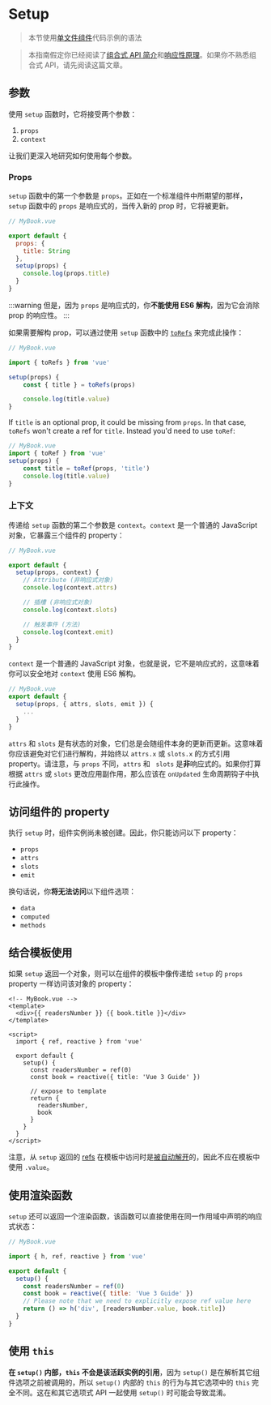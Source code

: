 # Setup

> 本节使用[单文件组件](single-file-component.html)代码示例的语法

> 本指南假定你已经阅读了[组合式 API 简介](composition-api-introduction.html)和[响应性原理](reactivity-fundamentals.html)。如果你不熟悉组合式 API，请先阅读这篇文章。

## 参数

使用 `setup` 函数时，它将接受两个参数：

1. `props`
2. `context`

让我们更深入地研究如何使用每个参数。

### Props

`setup` 函数中的第一个参数是 `props`。正如在一个标准组件中所期望的那样，`setup` 函数中的 `props` 是响应式的，当传入新的 prop 时，它将被更新。

```js
// MyBook.vue

export default {
  props: {
    title: String
  },
  setup(props) {
    console.log(props.title)
  }
}
```

:::warning
但是，因为 `props` 是响应式的，你**不能使用 ES6 解构**，因为它会消除 prop 的响应性。
:::

如果需要解构 prop，可以通过使用 `setup` 函数中的 [`toRefs`](reactivity-fundamentals.html#响应式状态解构) 来完成此操作：

```js
// MyBook.vue

import { toRefs } from 'vue'

setup(props) {
	const { title } = toRefs(props)

	console.log(title.value)
}
```

<!-- TODO: translation -->

If `title` is an optional prop, it could be missing from `props`. In that case, `toRefs` won't create a ref for `title`. Instead you'd need to use `toRef`:

```js
// MyBook.vue
import { toRef } from 'vue'
setup(props) {
	const title = toRef(props, 'title')
	console.log(title.value)
}
```

### 上下文

传递给 `setup` 函数的第二个参数是 `context`。`context` 是一个普通的 JavaScript 对象，它暴露三个组件的 property：

```js
// MyBook.vue

export default {
  setup(props, context) {
    // Attribute (非响应式对象)
    console.log(context.attrs)

    // 插槽 (非响应式对象)
    console.log(context.slots)

    // 触发事件 (方法)
    console.log(context.emit)
  }
}
```

`context` 是一个普通的 JavaScript 对象，也就是说，它不是响应式的，这意味着你可以安全地对 `context` 使用 ES6 解构。

```js
// MyBook.vue
export default {
  setup(props, { attrs, slots, emit }) {
    ...
  }
}
```

`attrs` 和 `slots` 是有状态的对象，它们总是会随组件本身的更新而更新。这意味着你应该避免对它们进行解构，并始终以 `attrs.x` 或 `slots.x` 的方式引用 property。请注意，与 `props` 不同，`attrs` 和 ` slots` 是**非**响应式的。如果你打算根据 `attrs` 或 `slots` 更改应用副作用，那么应该在 `onUpdated` 生命周期钩子中执行此操作。

## 访问组件的 property

执行 `setup` 时，组件实例尚未被创建。因此，你只能访问以下 property：

- `props`
- `attrs`
- `slots`
- `emit`

换句话说，你**将无法访问**以下组件选项：

- `data`
- `computed`
- `methods`

## 结合模板使用

如果 `setup` 返回一个对象，则可以在组件的模板中像传递给 `setup` 的 `props` property 一样访问该对象的 property：

```vue-html
<!-- MyBook.vue -->
<template>
  <div>{{ readersNumber }} {{ book.title }}</div>
</template>

<script>
  import { ref, reactive } from 'vue'

  export default {
    setup() {
      const readersNumber = ref(0)
      const book = reactive({ title: 'Vue 3 Guide' })

      // expose to template
      return {
        readersNumber,
        book
      }
    }
  }
</script>
```

注意，从 `setup` 返回的 [refs](../api/refs-api.html#ref) 在模板中访问时是[被自动解开](/guide/reactivity-fundamentals.html#ref-解开)的，因此不应在模板中使用 `.value`。

## 使用渲染函数

`setup` 还可以返回一个渲染函数，该函数可以直接使用在同一作用域中声明的响应式状态：

```js
// MyBook.vue

import { h, ref, reactive } from 'vue'

export default {
  setup() {
    const readersNumber = ref(0)
    const book = reactive({ title: 'Vue 3 Guide' })
    // Please note that we need to explicitly expose ref value here
    return () => h('div', [readersNumber.value, book.title])
  }
}
```

## 使用 `this`

**在 `setup()` 内部，`this` 不会是该活跃实例的引用**，因为 `setup()` 是在解析其它组件选项之前被调用的，所以 `setup()` 内部的 `this` 的行为与其它选项中的 `this` 完全不同。这在和其它选项式 API 一起使用 `setup()` 时可能会导致混淆。
